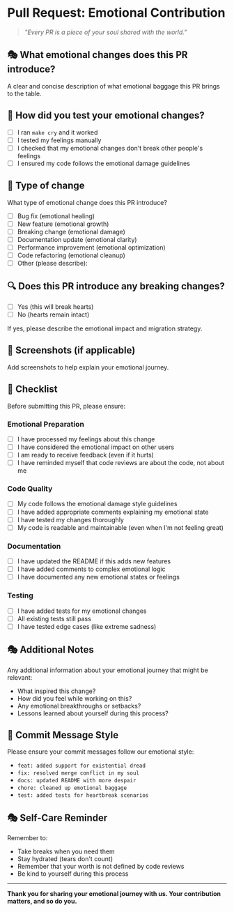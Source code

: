 # Pull Request: Emotional Contribution

> _"Every PR is a piece of your soul shared with the world."_

## 🎭 What emotional changes does this PR introduce?

A clear and concise description of what emotional baggage this PR brings to the table.

## 🧪 How did you test your emotional changes?

- [ ] I ran `make cry` and it worked
- [ ] I tested my feelings manually
- [ ] I checked that my emotional changes don't break other people's feelings
- [ ] I ensured my code follows the emotional damage guidelines

## 📝 Type of change

What type of emotional change does this PR introduce?

- [ ] Bug fix (emotional healing)
- [ ] New feature (emotional growth)
- [ ] Breaking change (emotional damage)
- [ ] Documentation update (emotional clarity)
- [ ] Performance improvement (emotional optimization)
- [ ] Code refactoring (emotional cleanup)
- [ ] Other (please describe):

## 🔍 Does this PR introduce any breaking changes?

- [ ] Yes (this will break hearts)
- [ ] No (hearts remain intact)

If yes, please describe the emotional impact and migration strategy.

## 📸 Screenshots (if applicable)

Add screenshots to help explain your emotional journey.

## 🎯 Checklist

Before submitting this PR, please ensure:

### Emotional Preparation
- [ ] I have processed my feelings about this change
- [ ] I have considered the emotional impact on other users
- [ ] I am ready to receive feedback (even if it hurts)
- [ ] I have reminded myself that code reviews are about the code, not about me

### Code Quality
- [ ] My code follows the emotional damage style guidelines
- [ ] I have added appropriate comments explaining my emotional state
- [ ] I have tested my changes thoroughly
- [ ] My code is readable and maintainable (even when I'm not feeling great)

### Documentation
- [ ] I have updated the README if this adds new features
- [ ] I have added comments to complex emotional logic
- [ ] I have documented any new emotional states or feelings

### Testing
- [ ] I have added tests for my emotional changes
- [ ] All existing tests still pass
- [ ] I have tested edge cases (like extreme sadness)

## 🎭 Additional Notes

Any additional information about your emotional journey that might be relevant:

- What inspired this change?
- How did you feel while working on this?
- Any emotional breakthroughs or setbacks?
- Lessons learned about yourself during this process?

## 🎪 Commit Message Style

Please ensure your commit messages follow our emotional style:

- `feat: added support for existential dread`
- `fix: resolved merge conflict in my soul`
- `docs: updated README with more despair`
- `chore: cleaned up emotional baggage`
- `test: added tests for heartbreak scenarios`

## 🎭 Self-Care Reminder

Remember to:
- Take breaks when you need them
- Stay hydrated (tears don't count)
- Remember that your worth is not defined by code reviews
- Be kind to yourself during this process

---

**Thank you for sharing your emotional journey with us. Your contribution matters, and so do you.** 